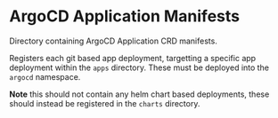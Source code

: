 # ArgoCD Application Manifests

Directory containing ArgoCD Application CRD manifests.

Registers each git based app deployment, targetting a specific app deployment within the `apps` directory. These must be deployed into the `argocd` namespace. 

**Note** this should not contain any helm chart based deployments, these should instead be registered in the `charts` directory.